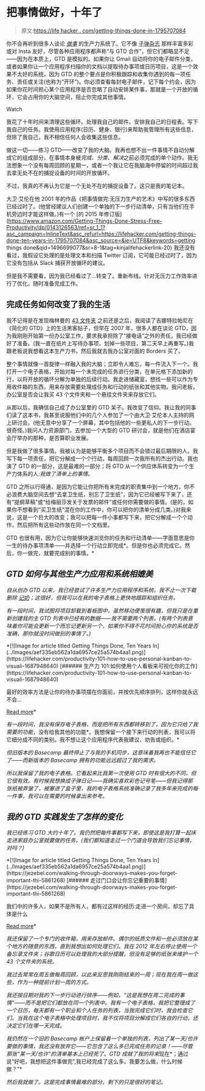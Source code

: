 # 把事情做好，十年了

> 原文:[https://life hacker . com/getting-things-done-in-1795707084](https://lifehacker.com/getting-things-done-ten-years-in-1795707084)

你不会再听到很多人谈论 [*做事*](http://gettingthingsdone.com/) 的生产力系统了。它不像 [子弹杂志](http://lifehacker.com/the-bullet-journal-minus-the-hype-is-actually-a-reall-1786382012) 那样丰富多彩或对 Insta 友好，尽管各种应用程序都声称“与 GTD 合作”，但它们都略显不足——因为在本质上，GTD 是模拟的。如果你让 Gmail 自动将你的电子邮件分类，或者如果你让一个应用程序扫描你的文档以提取待办事项或日历项目，这是一个效果不太好的系统，因为 GTD 的整个要点是你积极跟踪和收集你遇到的每一项任务、责任或关注(也称为“开环”)。你必须查看每封电子邮件，记下每个约会，因为如果你花时间担心某个应用程序是否忽略了自动安排某件事，那就是一个开放的循环，它会占用你的大脑空间，阻止你完成其他事情。

Watch

我花了十年时间来清理这些循环。处理我自己的邮件。安排我自己的日程表。写下我自己的任务。我使用应用程序(日历、健身、银行)来帮助我管理所有这些信息，但除了我自己，我不相信任何人会收集这些信息。

做这一切——练习 GTD——改变了我的大脑。我再也想不出一件事情不自动分解成它的组成部分，在事情本身被*完成、分类、解决*之前必须完成的单个动作。我无法想象一个没有每周回顾的星期一，或者一个我让它在我脑海中停留的时间超过我去拿无处不在的捕捉设备的时间的开放循环。

不过，我真的不再认为它是一个无处不在的捕捉设备了。这只是我的笔记本。

大卫·艾伦在他 2001 年的作品《把事情做完:无压力生产的艺术》中写的很多东西已经过时了。(他曾经建议人们创建一个单独的下一步行动清单，只有当他们在手机旁边时才能这样做。)有一个 [的 2015 年修订版](https://www.amazon.com/Getting-Things-Done-Stress-Free-Productivity/dp/0143126563/ref=sr_1_1?asc_campaign=InlineText&asc_refurl=https://lifehacker.com/getting-things-done-ten-years-in-1795707084&asc_source=&ie=UTF8&keywords=getting things done&qid=1496699077&sr=8-1&tag=kinjalifehackerlink-20) 我还没有看过，我假设它处理的是处理文本和扫描 Twitter 订阅，它可能已经过时了，因为它没有包括从 Slack 捕获开放循环的建议。

但是我不需要看，因为我已经看过了...转变了。重新布线。针对无压力工作效率进行了优化，随时准备完成工作。

## 完成任务如何改变了我的生活

我不记得是在发现梅林曼的 [43 文件夹](http://www.43folders.com/) 之前还是之后，我阅读了吉娜特拉帕尼在《简化的 GTD》上的生活黑客帖子，但早在 2007 年，很多人都在谈论 GTD，因为我刚刚开始第一份办公室工作，要求我承担除了“接电话”之外的责任，我已经做好了准备。(我一直在纸片上写待办事项，划掉一些项目，第二天早上再重写。)我跟老板说我想看这本生产力书，然后我就去我办公室对面的 Borders 买了。

整个事情就像一首旋律一样融入我的大脑；立即令人难忘，每一件流入下一个。我打开一个电子表格，开始对每一个未完成的任务进行分类，在单元格下添加新的行，以将开放的循环分解为单独的后续行动。我走进储藏室，想找一些可以作为专用收件箱的东西，用来存放需要处理成任务和行动的纸张和其他实物。我问老板，办公室是否会让我买 43 个文件夹和一个悬挂文件夹来存放它们。

从那以后，我确信自己成了办公室里的 GTD 呆子。我改变了信仰。我让我的同事们读了这本书，我甚至说服他们中的几个人参加了一个由大卫·艾伦本人主持的网上研讨会。(他无意中分享了一个屏幕，其中包括他的一些更私人的下一步行动。很奇怪。)我问人力资源部门，去参加一个大型的 GTD 研讨会，就是他们在酒店宴会厅举办的那种，是否算职业发展。

但是我做了很多事情。我被认为是能够平衡多个项目而不会错过最后期限的人。我写下每一项责任，把它分解成一个个行动，每周回顾一次我所有的杰出行动。我也演了 GTD 的一部分，这是最难的一部分；将 GTD 从一个供应体系转变为一个生产力体系的人:*我做了清单上的事情。*

GTD 之所以行得通，是因为它能让你把所有未完成的职责集中到一个地方。你不必浪费大脑空间去想“去拿卫生纸，别忘了卫生纸”，因为它已经被写下来了，还有“提纲草稿”或“给梅丽莎发关于发票的邮件”或任何你需要做的事情。(是的，如果你不想看到“买卫生纸”混在你的工作中，你可以把你的清单分成几类。)对我来说，这是一个巨大的改变；我可以把每一件小事都写下来，把它分解成一个个动作，然后把所有这些动作放在同一个文档里。

GTD 也很有用，因为它让你能够快速浏览你的任务和行动清单——字面意思是你一生的待办事项清单——并选择一个行动立即完成*。但是你也必须完成它。然后，你一做完，就要完成别的事情。*

## *GTD 如何与其他生产力应用和系统相媲美*

*自从创办 GTD 以来，我已经尝试了许多生产力应用程序和系统。我不止一次下载删除 [记奶](https://www.rememberthemilk.com/)；这很好，但我可以在我的电子表格上更快地跟踪和组织任务。*

*有一段时间，我试图将项目卸载到看板图中，虽然移动便笺很有趣，但我只是在重新创建我的主 GTD 列表中已经有的数据——我不需要两个列表。(有两个列表意味着你可能会更新一个而忘记更新另一个，如果你不得不花时间担心你的系统是否准确，那你就没时间做别的事情了。)*

<aside class="sc-1rh3ayr-6 eaNzNC inset--story branded-item branded-item--lifehacker" data-commerce-source="inset">*[![Image for article titled Getting Things Done, Ten Years In](../Images/aef335eb562a1da6957ce25a574b4aa1.png)](https://lifehacker.com/productivity-101-how-to-use-personal-kanban-to-visuali-1687948640) [###### 生产力 101:如何使用个人看板来可视化你的工作](https://lifehacker.com/productivity-101-how-to-use-personal-kanban-to-visuali-1687948640) 

最好的效率方法是让你的待办事项摆在你面前，并按优先顺序排列，这样你就永远不会…

[Read more](https://lifehacker.com/productivity-101-how-to-use-personal-kanban-to-visuali-1687948640)*</aside>

*有一段时间，我没有保存电子表格，而是把所有东西都转移到了，因为它只给了我需要的功能*，没有给我其他的功能*。我想保留一个接下来行动的列表，我可以将它细分成不同的类别。我不想让这个应用程序代表我建议、劝告或组织。*

*但旧版本的 Basecamp 最终停止了与我的手机同步，这意味着我再也不能信任它了——而新版本的 Basecamp 拥有的功能远远超过了我的需求。*

*所以我保留了我的电子表格。它看起来比我第一次使用 GTD 时有很大的不同，但它很有效。有时候我想换成子弹日记——我确实喜欢彩色记号笔——但我记得那张纸被弄皱了，被塞进了盒子里，我的电子表格系统准确记录了我多年来完成的每一件事，我可以在需要的时候拿出来参考。*

## *我的 GTD 实践发生了怎样的变化*

*我已经练习 GTD 大约十年了。我仍然把每件事都写下来，即使这是我打算一起床走进家庭办公室就要做的任务。(我们都知道走过一个门道会导致我们忘记事情，对吗？)*

<aside class="sc-1rh3ayr-6 eaNzNC inset--story branded-item branded-item--jezebel" data-commerce-source="inset">*[![Image for article titled Getting Things Done, Ten Years In](../Images/aef335eb562a1da6957ce25a574b4aa1.png)](https://jezebel.com/walking-through-doorways-makes-you-forget-important-thi-5861268) [###### 走过门口会让你忘记重要的事情](https://jezebel.com/walking-through-doorways-makes-you-forget-important-thi-5861268) 

我们中的许多人，如果不是所有人，都有过这样的经历:走进一个房间，却忘了具体是什么

[Read more](https://jezebel.com/walking-through-doorways-makes-you-forget-important-thi-5861268)*</aside>

*我还保留了一个专门的收件箱，用来存放邮件、偶尔的纸质文件和一些必须放在某个地方的随意的东西，直到我想出如何处理它们。我在 2012 年左右停止使用一个备忘录文件夹；谷歌日历可以处理我的大部分提醒，但没有足够的纸张来维护一个 43 个文件夹的系统。*

*我过去常常在周五做每周回顾，以此来反思我刚刚结束的一周；现在我在周一做这些，作为一种提前计划一周的方式。*

*我还按日期对我的下一步行动进行排序——例如，“这是我想在周二完成的事情”——而不是把它们都放在同一个列表中。我有一个电子表格，我把它整理成了一个日历，每天都有一个职业和个人任务的列表，当我完成它们时，我会检查它们。当我在这个电子表格中处理项目时，我不仅将项目分解成它们各自的行动，还决定它们在哪一天完成。*

*我仍然在一个旧的 Basecamp 帐户上保留着一个单独的列表，列出了某一天/也许要做的事情，我还没有放弃它——它包含了这么多已完成任务的记录！——尽管那张“某一天/也许”的清单基本上已经死了。GTD 成就了我的将来*现在*；通过说“好吧，我想把这件事做完”,我已经完成了这么多。我要怎么做，什么时候做？”*

*然后我就做了。这是完成事情最难的部分。剩下的只是很好的笔记。*